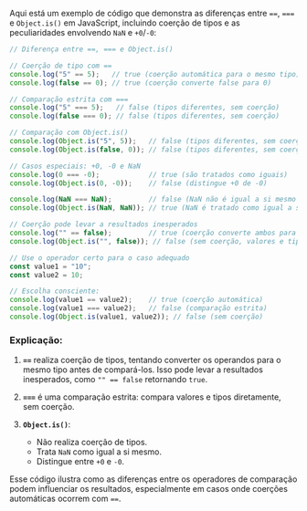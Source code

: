 Aqui está um exemplo de código que demonstra as diferenças entre `==`, `===` e `Object.is()` em JavaScript, incluindo coerção de tipos e as peculiaridades envolvendo `NaN` e `+0`/`-0`:

```javascript
// Diferença entre ==, === e Object.is()

// Coerção de tipo com ==
console.log("5" == 5);   // true (coerção automática para o mesmo tipo)
console.log(false == 0); // true (coerção converte false para 0)

// Comparação estrita com ===
console.log("5" === 5);   // false (tipos diferentes, sem coerção)
console.log(false === 0); // false (tipos diferentes, sem coerção)

// Comparação com Object.is()
console.log(Object.is("5", 5));   // false (tipos diferentes, sem coerção)
console.log(Object.is(false, 0)); // false (tipos diferentes, sem coerção)

// Casos especiais: +0, -0 e NaN
console.log(0 === -0);            // true (são tratados como iguais)
console.log(Object.is(0, -0));    // false (distingue +0 de -0)

console.log(NaN === NaN);         // false (NaN não é igual a si mesmo com ===)
console.log(Object.is(NaN, NaN)); // true (NaN é tratado como igual a si mesmo)

// Coerção pode levar a resultados inesperados
console.log("" == false);         // true (coerção converte ambos para 0)
console.log(Object.is("", false)); // false (sem coerção, valores e tipos diferentes)

// Use o operador certo para o caso adequado
const value1 = "10";
const value2 = 10;

// Escolha consciente:
console.log(value1 == value2);    // true (coerção automática)
console.log(value1 === value2);   // false (comparação estrita)
console.log(Object.is(value1, value2)); // false (sem coerção)
```

### Explicação:
1. **`==`** realiza coerção de tipos, tentando converter os operandos para o mesmo tipo antes de compará-los. Isso pode levar a resultados inesperados, como `"" == false` retornando `true`.

2. **`===`** é uma comparação estrita: compara valores e tipos diretamente, sem coerção.

3. **`Object.is()`**:
   - Não realiza coerção de tipos.
   - Trata `NaN` como igual a si mesmo.
   - Distingue entre `+0` e `-0`.

Esse código ilustra como as diferenças entre os operadores de comparação podem influenciar os resultados, especialmente em casos onde coerções automáticas ocorrem com `==`.